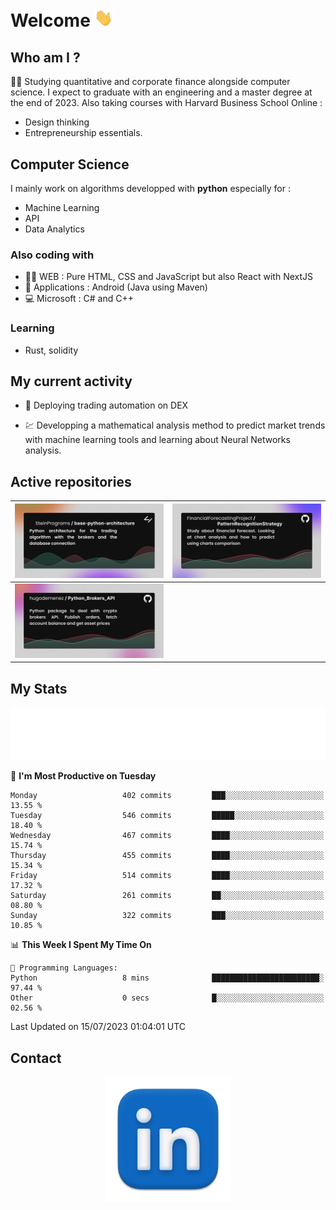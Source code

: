 # Welcome <img src="assets/hello.gif" width="30px"/>

## Who am I ?

:man_student: Studying quantitative and corporate finance alongside computer science.
I expect to graduate with an engineering and a master degree at the end of 2023.
Also taking courses with Harvard Business School Online :

* Design thinking
* Entrepreneurship essentials.

## Computer Science

I mainly work on algorithms developped with **python** especially for :

* Machine Learning
* API
* Data Analytics

### Also coding with

* :man_technologist: WEB : Pure HTML, CSS and JavaScript but also React with NextJS
* :iphone: Applications : Android (Java using Maven)
* :computer: Microsoft : C# and C++

### Learning

* Rust, solidity

## My current activity

* :rocket: Deploying trading automation on DEX

* :chart: Developping a mathematical analysis method to predict market trends with machine learning tools and learning about Neural Networks analysis.

## Active repositories

|[![Python Trading Algorithm](assets/base_python_architecture.png)](https://github.com/SteinPrograms/base-python-architecture)|[![Quantitative Prediction](assets/pattern_recognition_strategy.png)](https://github.com/FinancialForecastingProject/PatternRecognitionStrategy.git)|
| ------------- | ------------- |
|[![Broker SDK](assets/python_brokers_api.png)](https://github.com/hugodemenez/Python_Brokers_API)||

## My Stats

<p align=center>
<img src="metrics.plugin.wakatime.svg" alt="Metrics">
</p>

<!--START_SECTION:waka-->
📅 **I'm Most Productive on Tuesday** 

```text
Monday                   402 commits         ███░░░░░░░░░░░░░░░░░░░░░░   13.55 % 
Tuesday                  546 commits         █████░░░░░░░░░░░░░░░░░░░░   18.40 % 
Wednesday                467 commits         ████░░░░░░░░░░░░░░░░░░░░░   15.74 % 
Thursday                 455 commits         ████░░░░░░░░░░░░░░░░░░░░░   15.34 % 
Friday                   514 commits         ████░░░░░░░░░░░░░░░░░░░░░   17.32 % 
Saturday                 261 commits         ██░░░░░░░░░░░░░░░░░░░░░░░   08.80 % 
Sunday                   322 commits         ███░░░░░░░░░░░░░░░░░░░░░░   10.85 % 
```


📊 **This Week I Spent My Time On** 

```text
💬 Programming Languages: 
Python                   8 mins              ████████████████████████░   97.44 % 
Other                    0 secs              █░░░░░░░░░░░░░░░░░░░░░░░░   02.56 % 
```


 Last Updated on 15/07/2023 01:04:01 UTC
<!--END_SECTION:waka-->

## Contact

<p align=center >
<a href="https://www.linkedin.com/in/hugo-demenez/">
<picture>
  <source media="(prefers-color-scheme: dark)" srcset="assets/linkedin_light.png">
  <img height="200px" width="200px" alt="Linkedin link" src="assets/linkedin.png">
</picture>
</a>
</p>
